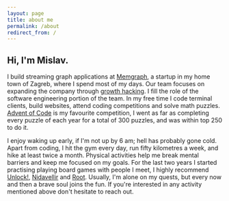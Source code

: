 ```yaml
---
layout: page
title: about me
permalink: /about
redirect_from: /
---
```


<h2>Hi, I'm Mislav.</h2>

I build streaming graph applications at [Memgraph](https://memgraph.com), a startup in my home town of Zagreb, where I spend most of my days.
Our team focuses on expanding the company through [growth hacking](https://en.wikipedia.org/wiki/Growth_hacking).
I fill the role of the software engineering portion of the team.
In my free time I code terminal clients, build websites, attend coding competitions and solve math puzzles.
[Advent of Code](https://adventofcode.com) is my favourite competition, I went as far as completing every puzzle of each year for a total of 300 puzzles, and was within top 250 to do it.

I enjoy waking up early, if I'm not up by 6 am; hell has probably gone cold.
Apart from coding, I hit the gym every day, run fifty kilometres a week, and hike at least twice a month.
Physical activities help me break mental barriers and keep me focused on my goals.
For the last two years I started practising playing board games with people I meet, I highly recommend [Unlock!](https://www.spacecowboys.fr/unlock-english), [Nidavellir](https://www.grrre-games.com/nidavellir) and [Root](https://ledergames.com/products/root-a-game-of-woodland-might-and-right).
Usually, I'm alone on my quests, but every now and then a brave soul joins the fun.
If you're interested in any activity mentioned above don't hesitate to reach out.
